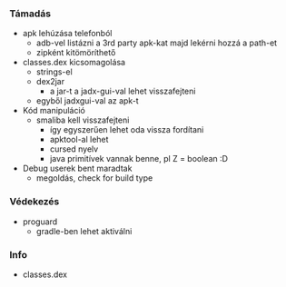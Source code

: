 ### Támadás
+ apk lehúzása telefonból
  + adb-vel listázni a 3rd party apk-kat majd lekérni hozzá a path-et
  + zipként kitömöríthető
+ classes.dex kicsomagolása
  + strings-el
  + dex2jar
    + a jar-t a jadx-gui-val lehet visszafejteni
  + egyből jadxgui-val az apk-t
+ Kód manipuláció
  + smaliba kell visszafejteni
    + így egyszerűen lehet oda vissza fordítani
    + apktool-al lehet
    + cursed nyelv
    + java primitívek vannak benne, pl Z = boolean :D
+ Debug userek bent maradtak
  + megoldás, check for build type
### Védekezés
+ proguard
  + gradle-ben lehet aktiválni


### Info
 + classes.dex
